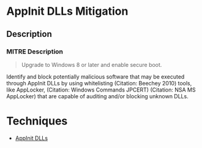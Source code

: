 
# AppInit DLLs Mitigation

## Description

### MITRE Description

> Upgrade to Windows 8 or later and enable secure boot.

Identify and block potentially malicious software that may be executed through AppInit DLLs by using whitelisting (Citation: Beechey 2010) tools, like AppLocker, (Citation: Windows Commands JPCERT) (Citation: NSA MS AppLocker) that are capable of auditing and/or blocking unknown DLLs.


# Techniques


* [AppInit DLLs](../techniques/AppInit-DLLs.md)

